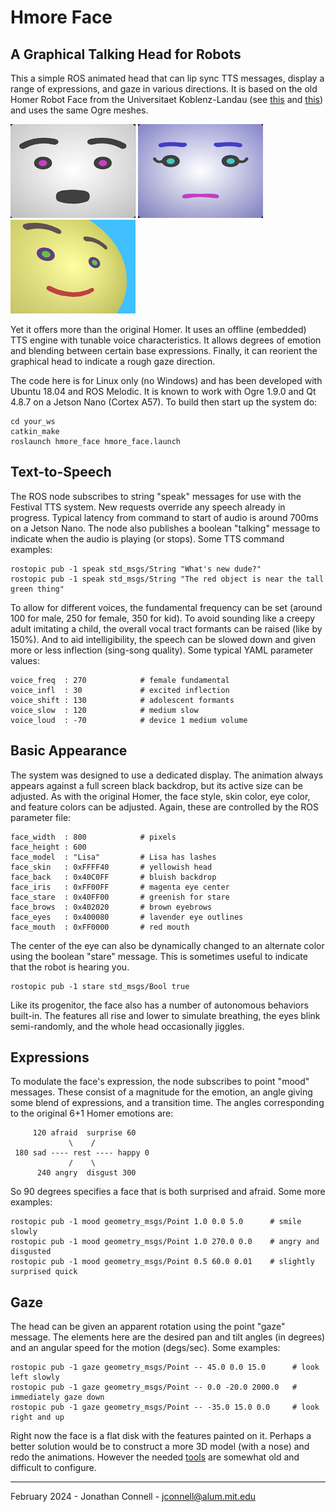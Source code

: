 # Hmore Face
## A Graphical Talking Head for Robots

This a simple ROS animated head that can lip sync TTS messages, display a range of expressions, and gaze in various directions. It is based on the old Homer Robot Face from the Universitaet Koblenz-Landau (see [this](https://gitlab.uni-koblenz.de/robbie/homer_robot_face/) and [this](https://github.com/homer-robotics/homer_robot_face)) and uses the same Ogre meshes. 

![Talking](images/talking2.jpg) ![Angry & Digusted](images/emo270_2.jpg) ![Gaze Left & Up](images/uplf0_2.jpg)

Yet it offers more than the original Homer. It uses an offline (embedded) TTS engine with tunable voice characteristics. It allows degrees of emotion and blending between certain base expressions. Finally, it can reorient the graphical head to indicate a rough gaze direction.

The code here is for Linux only (no Windows) and has been developed with Ubuntu 18.04 and ROS Melodic. It is known to work with Ogre 1.9.0 and Qt 4.8.7 on a Jetson Nano (Cortex A57). To build then start up the system do:

    cd your_ws
    catkin_make
    roslaunch hmore_face hmore_face.launch

## Text-to-Speech

The ROS node subscribes to string "speak" messages for use with the Festival TTS system. New requests override any speech already in progress. Typical latency from command to start of audio is around 700ms on a Jetson Nano. The node also publishes a boolean "talking" message to indicate when the audio is playing (or stops). Some TTS command examples:

    rostopic pub -1 speak std_msgs/String "What's new dude?"
    rostopic pub -1 speak std_msgs/String "The red object is near the tall green thing"

To allow for different voices, the fundamental frequency can be set (around 100 for male, 250 for female, 350 for kid). To avoid sounding like a creepy adult imitating a child, the overall vocal tract formants can be raised (like by 150%). And to aid intelligibility, the speech can be slowed down and given more or less inflection (sing-song quality). Some typical YAML parameter values:

    voice_freq  : 270            # female fundamental
    voice_infl  : 30             # excited inflection
    voice_shift : 130            # adolescent formants
    voice_slow  : 120            # medium slow
    voice_loud  : -70            # device 1 medium volume

## Basic Appearance

The system was designed to use a dedicated display. The animation always appears against a full screen black backdrop, but its active size can be adjusted. As with the original Homer, the face style, skin color, eye color, and feature colors can be adjusted. Again, these are controlled by the ROS parameter file:

    face_width  : 800            # pixels
    face_height : 600
    face_model  : "Lisa"         # Lisa has lashes
    face_skin   : 0xFFFF40       # yellowish head
    face_back   : 0x40C0FF       # bluish backdrop
    face_iris   : 0xFF00FF       # magenta eye center
    face_stare  : 0x40FF00       # greenish for stare
    face_brows  : 0x402020       # brown eyebrows
    face_eyes   : 0x400080       # lavender eye outlines
    face_mouth  : 0xFF0000       # red mouth

The center of the eye can also be dynamically changed to an alternate color using the boolean "stare" message. This is sometimes useful to indicate that the robot is hearing you.

    rostopic pub -1 stare std_msgs/Bool true

Like its progenitor, the face also has a number of autonomous behaviors built-in. The features all rise and lower to simulate breathing, the eyes blink semi-randomly, and the whole head occasionally jiggles.

## Expressions

To modulate the face's expression, the node subscribes to point "mood" messages. These consist of a magnitude for the emotion, an angle giving some blend of expressions, and a transition time. The angles corresponding to the original 6+1 Homer emotions are:

         120 afraid  surprise 60
                 \    /
     180 sad ---- rest ---- happy 0
                 /    \
          240 angry  disgust 300

So 90 degrees specifies a face that is both surprised and afraid. Some more examples:

    rostopic pub -1 mood geometry_msgs/Point 1.0 0.0 5.0      # smile slowly
    rostopic pub -1 mood geometry_msgs/Point 1.0 270.0 0.0    # angry and disgusted
    rostopic pub -1 mood geometry_msgs/Point 0.5 60.0 0.01    # slightly surprised quick

## Gaze

The head can be given an apparent rotation using the point "gaze" message. The elements here are the desired pan and tilt angles (in degrees) and an angular speed for the motion (degs/sec). Some examples:

    rostopic pub -1 gaze geometry_msgs/Point -- 45.0 0.0 15.0      # look left slowly
    rostopic pub -1 gaze geometry_msgs/Point -- 0.0 -20.0 2000.0   # immediately gaze down
    rostopic pub -1 gaze geometry_msgs/Point -- -35.0 15.0 0.0     # look right and up

Right now the face is a flat disk with the features painted on it. Perhaps a better solution would be to construct a more 3D model (with a nose) and redo the animations. However the needed [tools](http://wiki.ros.org/action/fullsearch/robot_face) are somewhat old and difficult to configure.

---

February 2024 - Jonathan Connell - jconnell@alum.mit.edu
